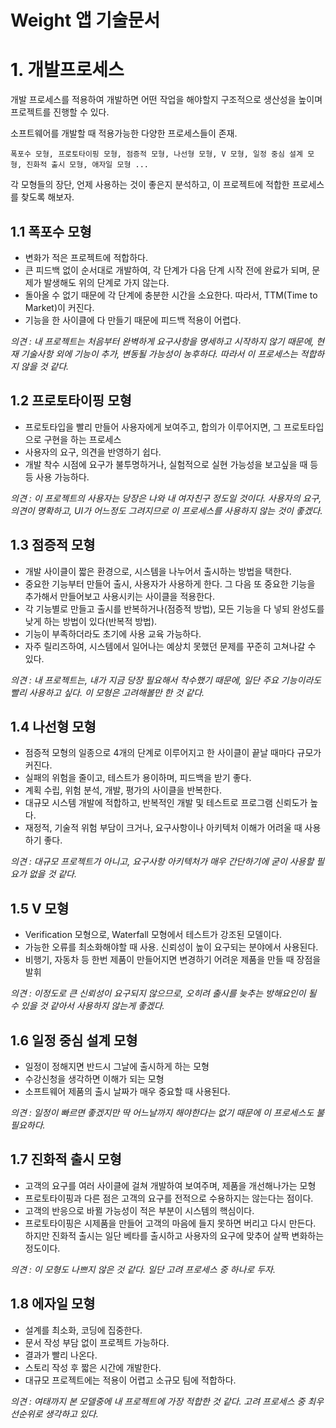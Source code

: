 **Weight 앱 기술문서**
===
# 1. 개발프로세스


개발 프로세스를 적용하여 개발하면 어떤 작업을 해야할지 구조적으로 생산성을 높이며 프로젝트를 진행할 수 있다.  


소프트웨어를 개발할 때 적용가능한 다양한 프로세스들이 존재.

```
폭포수 모형, 프로토타이핑 모형, 점증적 모형, 나선형 모형, V 모형, 일정 중심 설계 모형, 진화적 출시 모형, 애자일 모형 ...
```


각 모형들의 장단, 언제 사용하는 것이 좋은지 분석하고, 이 프로젝트에 적합한 프로세스를 찾도록 해보자.  


## 1.1 폭포수 모형

- 변화가 적은 프로젝트에 적합하다.
- 큰 피드백 없이 순서대로 개발하여, 각 단계가 다음 단계 시작 전에 완료가 되며, 문제가 발생해도 위의 단계로 가지 않는다.
- 돌아올 수 없기 때문에 각 단계에 충분한 시간을 소요한다. 따라서, TTM(Time to Market)이 커진다. 
- 기능을 한 사이클에 다 만들기 때문에 피드백 적용이 어렵다.

_의견 : 내 프로젝트는 처음부터 완벽하게 요구사항을 명세하고 시작하지 않기 때문에, 현재 기술사항 외에 기능이 추가, 변동될 가능성이 농후하다. 따라서 이 프로세스는 적합하지 않을 것 같다._


## 1.2 프로토타이핑 모형

- 프로토타입을 빨리 만들어 사용자에게 보여주고, 합의가 이루어지면, 그 프로토타입으로 구현을 하는 프로세스
- 사용자의 요구, 의견을 반영하기 쉽다.
- 개발 착수 시점에 요구가 불투명하거나, 실험적으로 실현 가능성을 보고싶을 때 등등 사용 가능하다.

_의견 : 이 프로젝트의 사용자는 당장은 나와 내 여자친구 정도일 것이다. 사용자의 요구, 의견이 명확하고, UI가 어느정도 그려지므로 이 프로세스를 사용하지 않는 것이 좋겠다._

## 1.3 점증적 모형

- 개발 사이클이 짧은 환경으로, 시스템을 나누어서 출시하는 방법을 택한다.
- 중요한 기능부터 만들어 출시, 사용자가 사용하게 한다. 그 다음 또 중요한 기능을 추가해서 만들어보고 사용시키는 사이클을 적용한다.
- 각 기능별로 만들고 출시를 반복하거나(점증적 방법), 모든 기능을 다 넣되 완성도를 낮게 하는 방법이 있다(반복적 방법).
- 기능이 부족하더라도 초기에 사용 교육 가능하다.
- 자주 릴리즈하여, 시스템에서 일어나는 예상치 못했던 문제를 꾸준히 고쳐나갈 수 있다.

_의견 : 내 프로젝트는, 내가 지금 당장 필요해서 착수했기 때문에, 일단 주요 기능이라도 빨리 사용하고 싶다. 이 모형은 고려해볼만 한 것 같다._

## 1.4 나선형 모형

- 점증적 모형의 일종으로 4개의 단계로 이루어지고 한 사이클이 끝날 때마다 규모가 커진다.
- 실패의 위험을 줄이고, 테스트가 용이하며, 피드백을 받기 좋다.
- 계획 수립, 위험 분석, 개발, 평가의 사이클을 반복한다.
- 대규모 시스템 개발에 적합하고, 반복적인 개발 및 테스트로 프로그램 신뢰도가 높다.
- 재정적, 기술적 위험 부담이 크거나, 요구사항이나 아키텍처 이해가 어려울 때 사용하기 좋다.

_의견 : 대규모 프로젝트가 아니고, 요구사항 아키텍처가 매우 간단하기에 굳이 사용할 필요가 없을 것 같다._

## 1.5 V 모형

- Verification 모형으로, Waterfall 모형에서 테스트가 강조된 모델이다.
- 가능한 오류를 최소화해야할 때 사용. 신뢰성이 높이 요구되는 분야에서 사용된다.
- 비행기, 자동차 등 한번 제품이 만들어지면 변경하기 어려운 제품을 만들 때 장점을 발휘

_의견 : 이정도로 큰 신뢰성이 요구되지 않으므로, 오히려 출시를 늦추는 방해요인이 될 수 있을 것 같아서 사용하지 않는게 좋겠다._


## 1.6 일정 중심 설계 모형

- 일정이 정해지면 반드시 그날에 출시하게 하는 모형
- 수강신청을 생각하면 이해가 되는 모형
- 소프트웨어 제품의 출시 날짜가 매우 중요할 때 사용된다.

_의견 : 일정이 빠르면 좋겠지만 딱 어느날까지 해야한다는 없기 때문에 이 프로세스도 불필요하다._


## 1.7 진화적 출시 모형

- 고객의 요구를 여러 사이클에 걸쳐 개발하여 보여주며, 제품을 개선해나가는 모형
- 프로토타이핑과 다른 점은 고객의 요구를 전적으로 수용하지는 않는다는 점이다.
- 고객의 반응으로 바뀔 가능성이 적은 부분이 시스템의 핵심이다.
- 프로토타이핑은 시제품을 만들어 고객의 마음에 들지 못하면 버리고 다시 만든다. 하지만 진화적 출시는 일단 베타를 출시하고 사용자의 요구에 맞추어 살짝 변화하는 정도이다.

_의견 : 이 모형도 나쁘지 않은 것 같다. 일단 고려 프로세스 중 하나로 두자._

## 1.8 에자일 모형

- 설계를 최소화, 코딩에 집중한다.
- 문서 작성 부담 없이 프로젝트 가능하다.
- 결과가 빨리 나온다.
- 스토리 작성 후 짧은 시간에 개발한다.
- 대규모 프로젝트에는 적용이 어렵고 소규모 팀에 적합하다.

_의견 : 여태까지 본 모델중에 내 프로젝트에 가장 적합한 것 같다. 고려 프로세스 중 최우선순위로 생각하고 있다._


